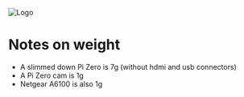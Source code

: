 ![Logo](https://raw.githubusercontent.com/OpenHD/Open.HD/master/wiki-content/Open.HD%20Logo%20Splashscreen/Plain_OpenHD_Logo.jpg)

# Notes on weight

- A slimmed down Pi Zero is 7g (without hdmi and usb connectors)
- A Pi Zero cam is 1g
- Netgear A6100 is also 1g
